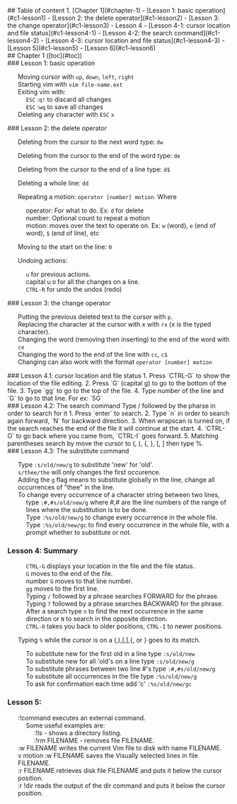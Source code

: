 <div id="toc" />
## Table of content
1. [Chapter 1](#chapter-1)
    - [Lesson 1: basic operation](#c1-lesson1)
    - [Lesson 2: the delete operator](#c1-lesson2)
    - [Lesson 3: the change operator](#c1-lesson3)
    - Lesson 4
        - [Lesson 4-1: cursor location and file status](#c1-lesson4-1)
        - [Lesson 4-2: the search command](#c1-lesson4-2)
        - [Lesson 4-3: cursor location and file status](#c1-lesson4-3)
    - [Lesson 5](#c1-lesson5)
    - [Lesson 6](#c1-lesson6)

<div id="chapter-1" />
## Chapter 1 ([toc](#toc))

<div id="c1-lesson1" />
### Lesson 1: basic operation

1. Moving cursor with `up`, `down`, `left`, `right`
2. Starting vim with `vim file-name.ext`
3. Exiting vim with:
    - `ESC` :`q!` to discard all changes
    - `ESC` :`wq` to save all changes
4. Deleting any character with `ESC` `x`

<div id="c1-lesson2" />
### Lesson 2: the delete operator

1. Deleting from the cursor to the next word type: `dw`
2. Deleting from the cursor to the end of the word type: `de`
3. Deleting from the cursor to the end of a line type: `d$`
4. Deleting a whole line: `dd`

5. Repeating a motion: `operator [number] motion`. Where
    - operator: For what to do. Ex: `d` for delete
    - number: Optional count to repeat a motion
    - motion: moves over the text to operate on. Ex: `w` (word), `e` (end of word), `$` (end of line), etc
6. Moving to the start on the line: `0`
7. Undoing actions:
    - `u` for previous actions.
    - capital u `U` for all the changes on a line.
    - `CTRL-R` for undo the undos (redo)

<div id="c1-lesson3" />
### Lesson 3: the change operator

1. Putting the previous deleted text to the cursor with `p`.
2. Replacing the character at the cursor with x with `rx` (x is the typed character).
3. Changing the word (removing then inserting) to the end of the word with `ce`
4. Changing the word to the end of the line with `cc`, `c$`
5. Changing can also work with the format `operator [number] motion`

<div id="c1-lesson4-1" />
### Lesson 4.1: cursor location and file status
1. Press `CTRL-G` to show the location of the file editing.
2. Press `G` (capital g) to go to the bottom of the file.
3. Type `gg` to go to the top of the file.
4. Type number of the line and `G` to go to that line. For ex: `5G`

<div id="c1-lesson4-2" />
### Lesson 4.2: The search command
Type / followed by the pharse in order to search for it
1. Press `enter` to search.
2. Type `n` in order to search again forward, `N` for backward direction.
3. When wrapscan is turned on, if the search reaches the end of the file it will continue at the start.
4. `CTRL-O` to go back where you came from, `CTRL-I` goes forward.
5. Matching parentheses search by move the cursor to (, ), {, }, [, ] then type %.

<div id="c1-lesson4-3" />
### Lesson 4.3: The substitute command

1. Type `:s/old/new/g` to substitute 'new' for 'old'.
2. `s/thee/the` will only changes the first occurence.
3. Adding the `g` flag means to substitute globally in the line, change all occurrences of "thee" in the line.
4. To change every occurrence of a character string between two lines,
    - type `:#,#s/old/new/g` where #,# are the line numbers of the range of lines
      where the substitution is to be done.
    - Type `:%s/old/new/g` to change every occurrence in the whole file.
    - Type `:%s/old/new/gc` to find every occurrence in the whole file,
      with a prompt whether to substitute or not.

### Lesson 4: Summary

1.  -   `CTRL-G` displays your location in the file and the file status.
    -   `G` moves to the end of the file.
    -   number `G` moves to that line number.
    -   `gg` moves to the first line.

2.  -   Typing `/` followed by a phrase searches FORWARD for the phrase.
    -   Typing `?` followed by a phrase searches BACKWARD for the phrase.
    -   After a search type `n` to find the next occurrence in the same direction
        or `N` to search in the opposite direction.
    -   `CTRL-O` takes you back to older positions, `CTRL-I` to newer positions.

3.  Typing `%` while the cursor is on a (,),[,],{, or } goes to its match.

4.  -   To substitute new for the first old in a line type `:s/old/new`
    -   To substitute new for all 'old's on a line type `:s/old/new/g`
    -   To substitute phrases between two line #'s type `:#,#s/old/new/g`
    -   To substitute all occurrences in the file type `:%s/old/new/g`
    -   To ask for confirmation each time add 'c' `:%s/old/new/gc`

### Lesson 5:

1.  :!command executes an external command.
    - Some useful examples are:
        - :!ls - shows a directory listing.
        - :!rm FILENAME - removes file FILENAME.
2.  :w FILENAME writes the current Vim file to disk with name FILENAME.
3.  v motion :w FILENAME saves the Visually selected lines in file FILENAME.
4.  :r FILENAME retrieves disk file FILENAME and puts it below the cursor position.
5.  :r !dir reads the output of the dir command and puts it below the cursor position.
